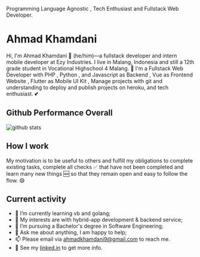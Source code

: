Programming Language Agnostic , Tech Enthusiast and Fullstack Web Developer.

# Ahmad Khamdani

Hi, I'm Ahmad Khamdani 👨 (he/him)—a fullstack developer and intern mobile developer at Ezy Industries. I live in Malang, Indonesia and still a 12th grade student in Vocational Highschool 4 Malang. 🙌 I'm a Fullstack Web Developer with PHP , Python , and Javascript as Backend , Vue as Frontend Website , Flutter as Mobile UI Kit , Manage projects with git and understanding to deploy and publish projects on heroku, and tech enthusiast. 💕

## Github Performance Overall

![github stats](https://github-readme-stats.vercel.app/api?username=rizalord&show_icons=true)

## How I work

My motivation is to be useful to others and fulfill my obligations to complete existing tasks, complete all checks ✅ that have not been completed and learn many new things 🆕 so that they remain open and easy to follow the flow. 😄

## Current activity

- 📖 I’m currently learning vb and golang;
- 🤔 My interests are with hybrid-app development & backend service;
- 💼 I’m pursuing a Bachelor's degree in Software Engineering;
- 💬 Ask me about anything, I am happy to help;
- 📫 Please email via ahmadkhamdani9@gmail.com to reach me.
- 📝 See my <a href="https://www.linkedin.com/in/rizalord/">linked.in</a> to get more info.
